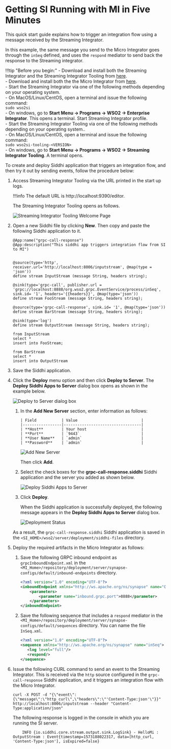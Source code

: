 # Getting SI Running with MI in Five Minutes

This quick start guide explains how to trigger an integration flow using a message received by the Streaming Integrator.

In this example, the same message you send to the Micro Integrator goes through the `inSeq` defined, and uses the `respond` mediator to send back the response to the Streaming integrator.

!!!tip "Before you begin:"
    - Download and install both the Streaming Integrator and the Streaming Integrator Tooling from [here](Link).<br/>
    - Download and install both the the Micro Integrator from [here](Link).<br/>
    - Start the Streaming Integrator via one of the following methods depending on your operating system.<br/>
        - On MacOS/Linux/CentOS, open a terminal and issue the following command:<br/>
            `sudo wso2si`<br/>
        - On windows, go to **Start Menu -> Programs -> WSO2 -> Enterprise Integrator**. This opens a terminal. Start Streaming Integrator profile.<br/>
    - Start the Streaming Integrator Tooling via one of the following methods depending on your operating system..<br/>
        - On MacOS/Linux/CentOS, open a terminal and issue the following command:<br/>
            `sudo wso2si-tooling-<VERSION>`<br/>
        - On windows, go to **Start Menu -> Programs -> WSO2 -> Streaming Integrator Tooling**. A terminal opens.

To create and deploy Siddhi application that triggers an integration flow, and then try it out by sending events, follow the procedure below:

1. Access Streaming Integrator Tooling via the URL printed in the start up logs.

    !!!info
        The default URL is http://localhost:9390/editor.

    The Streaming Integrator Tooling opens as follows.

    ![Streaming Integrator Tooling Welcome Page](../images/getting-si-run-with-mi/Welcome-Page.png)

2. Open a new Siddhi file by clicking **New**. Then copy and paste the following Siddhi application to it.

    ```
    @App:name("grpc-call-response")
    @App:description("This siddhi app triggers integration flow from SI to MI")


    @source(type='http', receiver.url='http://localhost:8006/inputstream', @map(type = 'json'))
    define stream InputStream (message String, headers string);

    @sink(type='grpc-call', publisher.url = 'grpc://localhost:8888/org.wso2.grpc.EventService/process/inSeq', sink.id= '1', headers='{{headers}}', @map(type='json'))
    define stream FooStream (message String, headers string);

    @source(type='grpc-call-response', sink.id= '1', @map(type='json'))
    define stream BarStream (message String, headers string);

    @sink(type='log')
    define stream OutputStream (message String, headers string);

    from InputStream
    select *
    insert into FooStream;

    from BarStream
    select *
    insert into OutputStream
    ```

3. Save the Siddhi application.

4. Click the **Deploy** menu option and then click **Deploy to Server**. The **Deploy Siddhi Apps to Server** dialog box opens as shown in the example below.

    ![Deploy to Server dialog box](../images/getting-si-run-with-mi/deploy-to-server-dialog-box.png)

    1. In the **Add New Server** section, enter information as follows:

           | Field           | Value                            |
           |-----------------|----------------------------------|
           | **Host**        | Your host                        |
           | **Port**        | `9443`                           |
           | **User Name**   | `admin`                          |
           | **Password**    | `admin`                          |


        ![Add New Server](../images/getting-si-run-with-mi/add-new-server.png)

        Then click **Add**.

    2. Select the check boxes for the **grpc-call-response.siddhi** Siddhi application and the server you added as shown below.

        ![Deploy Siddhi Apps to Server](../images/getting-si-run-with-mi/select-siddhi-app-and-server.png)

    3. Click **Deploy**.

        When the Siddhi application is successfully deployed, the following message appears in the **Deploy Siddhi Apps to Server** dialog box.

        ![Deployment Status](../images/getting-si-run-with-mi/siddhi-application-deployment-status.png)

    As a result, the `grpc-call-response.siddhi` Siddhi application is saved in the `<SI_HOME>/wso2/server/deployment/siddhi-files` directory.

5. Deploy the required artifacts in the Micro Integrator as follows:

    1. Save the following GRPC inbound endpoint  as `grpcInboundEndpoint.xml` in the `<MI_Home>/repository/deployment/server/synapse-configs/default/inbound-endpoints` directory.

        ```xml
        <?xml version="1.0" encoding="UTF-8"?>
        <inboundEndpoint xmlns="http://ws.apache.org/ns/synapse" name="GrpcInboundEndpoint" sequence="inSeq" onError="fault" protocol="grpc" suspend="false">
            <parameters>
                <parameter name="inbound.grpc.port">8888</parameter>
            </parameters>
        </inboundEndpoint>
        ```

    2. Save the following sequence that includes a `respond` mediator in the `<MI_Home>/repository/deployment/server/synapse-configs/default/sequences` directory. You can name the file `InSeq.xml`.

        ```xml
        <?xml version="1.0" encoding="UTF-8"?>
        <sequence xmlns="http://ws.apache.org/ns/synapse" name="inSeq">
           <log level="full"/>
           <respond/>
        </sequence>
        ```


6. Issue the following CURL command to send an event to the Streaming Integrator. This is received via the `http` source configured in the `grpc-call-response` Siddhi application, and it triggers an integration flow with the Micro Integrator.

    `curl -X POST -d "{\"event\":{\"message\":\"http_curl\",\"headers\":\"'Content-Type:json'\"}}" http://localhost:8006/inputstream --header "Content-Type:application/json"`

    The following response is logged in the console in which you are running the SI server.

    ```
        INFO {io.siddhi.core.stream.output.sink.LogSink} - HelloMi : OutputStream : Event{timestamp=1573188022317, data=[http_curl, 'Content-Type:json'], isExpired=false}
    ```